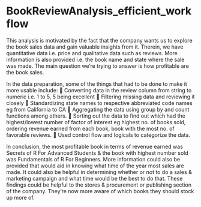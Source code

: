 # BookReviewAnalysis_efficient_workflow
This analysis is motivated by the fact that the company wants us to explore the book sales data and gain valuable insights from it. 
Therein, we have quantitative data i.e. price and qualitative data such as reviews. 
More information is also provided i.e. the book name and state where the sale was made. 
The main question we’re trying to answer is how profitable are the book sales.

In the data preparation, some of the things that had to be done to make it more usable include: 
 Converting data in the review column from string to numeric i.e. 1 to 5, 5 being excellent 
 Filtering missing data and reviewing it closely 
 Standardizing state names to respective abbreviated code names eg from California to CA 
 Aggregating the data using group by and count functions among others. 
 Sorting out the data to find out which had the highest/lowest number of factor of interest eg highest no. of books sold, ordering revenue earned from each book, book with the most no. of favorable reviews. 
 Used control flow and logicals to categorize the data.

In conclusion, the most profitable book in terms of revenue earned was Secrets of R For Advanced Students & 
the book with highest number sold was Fundamentals of R For Beginners. 
More information could also be provided that would aid in knowing what time of the year most sales are made. 
It could also be helpful in determining whether or not to do a sales & marketing campaign and what time would be the best to do that. 
These findings could be helpful to the stores & procurement or publishing section of the company. 
They’re now more aware of which books they should stock up more of.
